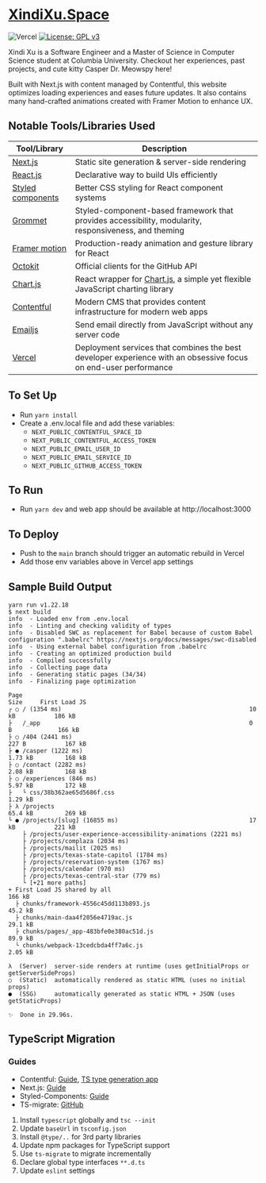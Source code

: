 # [XindiXu.Space](https://xindixu.space)

![Vercel](https://therealsujitk-vercel-badge.vercel.app/?app=xindixu-space-v3&style=for-the-badge)
[![License: GPL v3](https://img.shields.io/badge/License-GPLv3-blue.svg?style=for-the-badge)](https://www.gnu.org/licenses/gpl-3.0)

Xindi Xu is a Software Engineer and a Master of Science in Computer Science student at Columbia University. Checkout her experiences, past projects, and cute kitty Casper Dr. Meowspy here!

Built with Next.js with content managed by Contentful, this website optimizes loading experiences and eases future updates. It also contains many hand-crafted animations created with Framer Motion to enhance UX.

## Notable Tools/Libraries Used

| Tool/Library | Description |
|---|---|
| [Next.js](https://nextjs.org) | Static site generation & server-side rendering |
| [React.js](https://reactjs.org) | Declarative way to build UIs efficiently |
| [Styled components](https://styled-components.com) | Better CSS styling for React component systems |
| [Grommet](https://v2.grommet.io) | Styled-component-based framework that provides accessibility, modularity, responsiveness, and theming |
| [Framer motion](https://www.framer.com/motion/) | Production-ready animation and gesture library for React |
| [Octokit](https://github.com/octokit) | Official clients for the GitHub API |
| [Chart.js](https://github.com/reactchartjs/react-chartjs-2) | React wrapper for [Chart.js](https://www.chartjs.org), a simple yet flexible JavaScript charting library |
| [Contentful](https://www.contentful.com) | Modern CMS that provides content infrastructure for modern web apps  |
| [Emailjs](https://www.emailjs.com) | Send email directly from JavaScript without any server code |
| [Vercel](https://vercel.com) | Deployment services that combines the best developer experience with an obsessive focus on end-user performance |

## To Set Up
- Run `yarn install`
- Create a .env.local file and add these variables:
  - `NEXT_PUBLIC_CONTENTFUL_SPACE_ID`
  - `NEXT_PUBLIC_CONTENTFUL_ACCESS_TOKEN`
  - `NEXT_PUBLIC_EMAIL_USER_ID`
  - `NEXT_PUBLIC_EMAIL_SERVICE_ID`
  - `NEXT_PUBLIC_GITHUB_ACCESS_TOKEN`

## To Run 
- Run `yarn dev` and web app should be available at http://localhost:3000

## To Deploy
- Push to the `main` branch should trigger an automatic rebuild in Vercel
- Add those env variables above in Vercel app settings

## Sample Build Output
```
yarn run v1.22.18
$ next build
info  - Loaded env from .env.local
info  - Linting and checking validity of types
info  - Disabled SWC as replacement for Babel because of custom Babel configuration ".babelrc" https://nextjs.org/docs/messages/swc-disabled
info  - Using external babel configuration from .babelrc
info  - Creating an optimized production build
info  - Compiled successfully
info  - Collecting page data
info  - Generating static pages (34/34)
info  - Finalizing page optimization

Page                                                                Size     First Load JS
┌ ○ / (1354 ms)                                                     10 kB           186 kB
├   /_app                                                           0 B             166 kB
├ ○ /404 (2441 ms)                                                  227 B           167 kB
├ ● /casper (1222 ms)                                               1.73 kB         168 kB
├ ○ /contact (2282 ms)                                              2.08 kB         168 kB
├ ○ /experiences (846 ms)                                           5.97 kB         172 kB
├   └ css/38b362ae65d5686f.css                                      1.29 kB
├ λ /projects                                                       65.4 kB         269 kB
└ ● /projects/[slug] (16855 ms)                                     17 kB           221 kB
    ├ /projects/user-experience-accessibility-animations (2221 ms)
    ├ /projects/complaza (2034 ms)
    ├ /projects/mailit (2025 ms)
    ├ /projects/texas-state-capitol (1784 ms)
    ├ /projects/reservation-system (1767 ms)
    ├ /projects/calendar (970 ms)
    ├ /projects/texas-central-star (779 ms)
    └ [+21 more paths]
+ First Load JS shared by all                                       166 kB
  ├ chunks/framework-4556c45dd113b893.js                            45.2 kB
  ├ chunks/main-daa4f2056e4719ac.js                                 29.1 kB
  ├ chunks/pages/_app-483bfe0e380ac51d.js                           89.9 kB
  └ chunks/webpack-13cedcbda4ff7a6c.js                              2.05 kB

λ  (Server)  server-side renders at runtime (uses getInitialProps or getServerSideProps)
○  (Static)  automatically rendered as static HTML (uses no initial props)
●  (SSG)     automatically generated as static HTML + JSON (uses getStaticProps)

✨  Done in 29.96s.
```

## TypeScript Migration
### Guides
- Contentful: [Guide](https://www.contentful.com/developers/docs/javascript/tutorials/typescript-in-javascript-client-library), [TS type generation app](https://github.com/marcolink/cf-content-types-generator-app)
- Next.js: [Guide](https://nextjs.org/docs/basic-features/typescript#existing-projects) 
- Styled-Components: [Guide](https://styled-components.com/docs/api#typescript)
- TS-migrate: [GitHub](https://github.com/airbnb/ts-migrate)

1. Install `typescript` globally and `tsc --init`
3. Update `baseUrl` in `tsconfig.json`
4. Install `@type/..` for 3rd party libraries
5. Update npm packages for TypeScript support
6. Use `ts-migrate` to migrate incrementally
7. Declare global type interfaces `**.d.ts`
8. Update `eslint` settings
